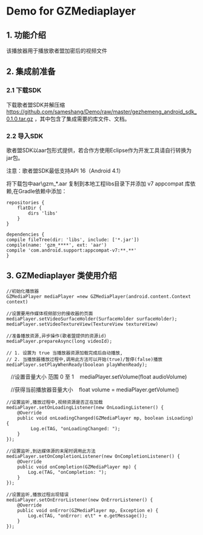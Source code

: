 # Demo for GZMediaplayer

## 1. 功能介绍
该播放器用于播放歌者盟加密后的视频文件
## 2. 集成前准备
### 2.1 下载SDK
下载歌者盟SDK并解压缩 <https://github.com/sameshang/Demo/raw/master/gezhemeng_android_sdk_0.1.0.tar.gz> ，其中包含了集成需要的库文件、文档。
### 2.2 导入SDK
歌者盟SDK以aar包形式提供，若合作方使用Eclipse作为开发工具请自行转换为jar包。

注意：歌者盟SDK最低支持API 16（Android 4.1）

将下载包中aar\gzm_*.aar 复制到本地工程libs目录下并添加 v7 appcompat 库依赖,在Gradle依赖中添加：

    repositories {
        flatDir {
            dirs 'libs'
        }
    }
    
    dependencies {
    compile fileTree(dir: 'libs', include: ['*.jar'])
    compile(name: 'gzm_****', ext: 'aar')
    compile 'com.android.support:appcompat-v7:**.**'
    }

## 3. GZMediaplayer 类使用介绍

    //初始化播放器
    GZMediaPlayer mediaPlayer =new GZMediaPlayer(android.content.Context context)  
    
    //设置要用作媒体视频部分的接收器的页面
    mediaPlayer.setVideoSurfaceHolder(SurfaceHolder surfaceHolder);
    mediaPlayer.setVideoTextureView(TextureView textureView)
    
    //准备播放资源,异步操作(歌者盟提供的资源id)
    mediaPlayer.prepareAsync(long videoId);
    
    // 1. 设置为 true 当播放器资源加载完成后自动播放,
    // 2. 当播放器播放过程中,调用此方法可以开始(true)/暂停(false)播放
    mediaPlayer.setPlayWhenReady(boolean playWhenReady);
    
    //设置音量大小 范围 0 至 1
    mediaPlayer.setVolume(float audioVolume)
    
    //获得当前播放器音量大小
    float volume = mediaPlayer.getVolume()
    
    //设置监听,播放过程中,视频资源是否正在加载
    mediaPlayer.setOnLoadingListener(new OnLoadingListener() {
        @Override
        public void onLoadingChanged(GZMediaPlayer mp, boolean isLoading) {
             Log.e(TAG, "onLoadingChanged: ");
        }
    });
    
    //设置监听,到达媒体源的末尾时调用此方法
    mediaPlayer.setOnCompletionListener(new OnCompletionListener() {
        @Override
        public void onCompletion(GZMediaPlayer mp) {
            Log.e(TAG, "onCompletion: ");
        }
    });
    
    //设置监听,播放过程出现错误
    mediaPlayer.setOnErrorListener(new OnErrorListener() {
        @Override
        public void onError(GZMediaPlayer mp, Exception e) {
            Log.e(TAG, "onError: e\t" + e.getMessage());
        }
    });


